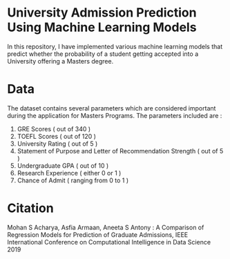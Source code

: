 # University Admission Prediction Using Machine Learning Models

In this repository, I have implemented various machine learning models that predict whether the probability of a student getting accepted into a University offering a Masters degree.
<br>

 
# Data

The dataset contains several parameters which are considered important during the application for Masters Programs.
The parameters included are :<br>

1) GRE Scores ( out of 340 )<br>
2) TOEFL Scores ( out of 120 )<br>
3) University Rating ( out of 5 )<br>
4) Statement of Purpose and Letter of Recommendation Strength ( out of 5 )<br>
5) Undergraduate GPA ( out of 10 )<br>
6) Research Experience ( either 0 or 1 )<br>
7) Chance of Admit ( ranging from 0 to 1 )<br>

# Citation

Mohan S Acharya, Asfia Armaan, Aneeta S Antony : A Comparison of Regression Models for Prediction of Graduate Admissions, IEEE International Conference on Computational Intelligence in Data Science 2019

